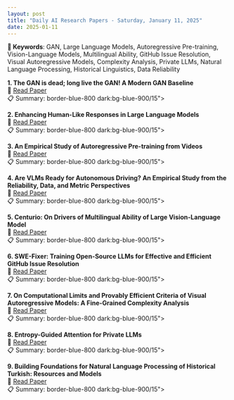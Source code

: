 ```yaml
---
layout: post
title: "Daily AI Research Papers - Saturday, January 11, 2025"
date: 2025-01-11
---
```


**🔑 Keywords**: GAN, Large Language Models, Autoregressive Pre-training, Vision-Language Models, Multilingual Ability, GitHub Issue Resolution, Visual Autoregressive Models, Complexity Analysis, Private LLMs, Natural Language Processing, Historical Linguistics, Data Reliability

**1. The GAN is dead; long live the GAN! A Modern GAN Baseline**  
🔗 [Read Paper](https://huggingface.co/papers/2501.05441)  
📋 Summary: border-blue-800 dark:bg-blue-900/15">

**2. Enhancing Human-Like Responses in Large Language Models**  
🔗 [Read Paper](https://huggingface.co/papers/2501.05032)  
📋 Summary: border-blue-800 dark:bg-blue-900/15">

**3. An Empirical Study of Autoregressive Pre-training from Videos**  
🔗 [Read Paper](https://huggingface.co/papers/2501.05453)  
📋 Summary: border-blue-800 dark:bg-blue-900/15">

**4. Are VLMs Ready for Autonomous Driving? An Empirical Study from the
  Reliability, Data, and Metric Perspectives**  
🔗 [Read Paper](https://huggingface.co/papers/2501.04003)  
📋 Summary: border-blue-800 dark:bg-blue-900/15">

**5. Centurio: On Drivers of Multilingual Ability of Large Vision-Language
  Model**  
🔗 [Read Paper](https://huggingface.co/papers/2501.05122)  
📋 Summary: border-blue-800 dark:bg-blue-900/15">

**6. SWE-Fixer: Training Open-Source LLMs for Effective and Efficient GitHub
  Issue Resolution**  
🔗 [Read Paper](https://huggingface.co/papers/2501.05040)  
📋 Summary: border-blue-800 dark:bg-blue-900/15">

**7. On Computational Limits and Provably Efficient Criteria of Visual
  Autoregressive Models: A Fine-Grained Complexity Analysis**  
🔗 [Read Paper](https://huggingface.co/papers/2501.04377)  
📋 Summary: border-blue-800 dark:bg-blue-900/15">

**8. Entropy-Guided Attention for Private LLMs**  
🔗 [Read Paper](https://huggingface.co/papers/2501.03489)  
📋 Summary: border-blue-800 dark:bg-blue-900/15">

**9. Building Foundations for Natural Language Processing of Historical
  Turkish: Resources and Models**  
🔗 [Read Paper](https://huggingface.co/papers/2501.04828)  
📋 Summary: border-blue-800 dark:bg-blue-900/15">
